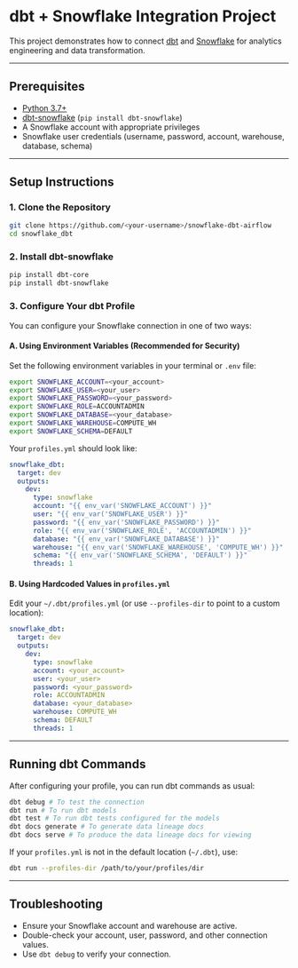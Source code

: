 # dbt + Snowflake Integration Project

This project demonstrates how to connect [dbt](https://www.getdbt.com/) and [Snowflake](https://www.snowflake.com/) for analytics engineering and data transformation.

---

## Prerequisites

- [Python 3.7+](https://www.python.org/downloads/)
- [dbt-snowflake](https://docs.getdbt.com/reference/adapter/snowflake) (`pip install dbt-snowflake`)
- A Snowflake account with appropriate privileges
- Snowflake user credentials (username, password, account, warehouse, database, schema)

---

## Setup Instructions

### 1. Clone the Repository

```sh
git clone https://github.com/<your-username>/snowflake-dbt-airflow
cd snowflake_dbt
```

### 2. Install dbt-snowflake

```sh
pip install dbt-core
pip install dbt-snowflake
```

### 3. Configure Your dbt Profile

You can configure your Snowflake connection in one of two ways:

#### **A. Using Environment Variables (Recommended for Security)**

Set the following environment variables in your terminal or `.env` file:

```sh
export SNOWFLAKE_ACCOUNT=<your_account>
export SNOWFLAKE_USER=<your_user>
export SNOWFLAKE_PASSWORD=<your_password>
export SNOWFLAKE_ROLE=ACCOUNTADMIN
export SNOWFLAKE_DATABASE=<your_database>
export SNOWFLAKE_WAREHOUSE=COMPUTE_WH
export SNOWFLAKE_SCHEMA=DEFAULT
```

Your `profiles.yml` should look like:

```yaml
snowflake_dbt:
  target: dev
  outputs:
    dev:
      type: snowflake
      account: "{{ env_var('SNOWFLAKE_ACCOUNT') }}"
      user: "{{ env_var('SNOWFLAKE_USER') }}"
      password: "{{ env_var('SNOWFLAKE_PASSWORD') }}"
      role: "{{ env_var('SNOWFLAKE_ROLE', 'ACCOUNTADMIN') }}"
      database: "{{ env_var('SNOWFLAKE_DATABASE') }}"
      warehouse: "{{ env_var('SNOWFLAKE_WAREHOUSE', 'COMPUTE_WH') }}"
      schema: "{{ env_var('SNOWFLAKE_SCHEMA', 'DEFAULT') }}"
      threads: 1
```

#### **B. Using Hardcoded Values in `profiles.yml`**

Edit your `~/.dbt/profiles.yml` (or use `--profiles-dir` to point to a custom location):

```yaml
snowflake_dbt:
  target: dev
  outputs:
    dev:
      type: snowflake
      account: <your_account>
      user: <your_user>
      password: <your_password>
      role: ACCOUNTADMIN
      database: <your_database>
      warehouse: COMPUTE_WH
      schema: DEFAULT
      threads: 1
```

---

## Running dbt Commands

After configuring your profile, you can run dbt commands as usual:

```sh
dbt debug # To test the connection
dbt run # To run dbt models
dbt test # To run dbt tests configured for the models
dbt docs generate # To generate data lineage docs
dbt docs serve # To produce the data lineage docs for viewing
```

If your `profiles.yml` is not in the default location (`~/.dbt`), use:

```sh
dbt run --profiles-dir /path/to/your/profiles/dir
```

---
## Troubleshooting

- Ensure your Snowflake account and warehouse are active.
- Double-check your account, user, password, and other connection values.
- Use `dbt debug` to verify your connection.
